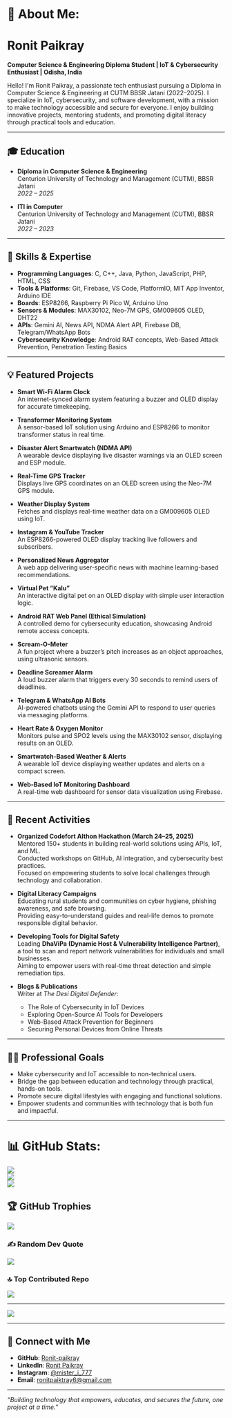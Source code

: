 # 💫 About Me:
# Ronit Paikray

**Computer Science & Engineering Diploma Student | IoT & Cybersecurity Enthusiast | Odisha, India**

Hello! I'm Ronit Paikray, a passionate tech enthusiast pursuing a Diploma in Computer Science & Engineering at CUTM BBSR Jatani (2022–2025). I specialize in IoT, cybersecurity, and software development, with a mission to make technology accessible and secure for everyone. I enjoy building innovative projects, mentoring students, and promoting digital literacy through practical tools and education.

---

## 🎓 Education
- **Diploma in Computer Science & Engineering**  
  Centurion University of Technology and Management (CUTM), BBSR Jatani  
  *2022 – 2025*

- **ITI in Computer**  
  Centurion University of Technology and Management (CUTM), BBSR Jatani  
  *2022 – 2023*

---

## 🧠 Skills & Expertise
- **Programming Languages**: C, C++, Java, Python, JavaScript, PHP, HTML, CSS
- **Tools & Platforms**: Git, Firebase, VS Code, PlatformIO, MIT App Inventor, Arduino IDE
- **Boards**: ESP8266, Raspberry Pi Pico W, Arduino Uno
- **Sensors & Modules**: MAX30102, Neo-7M GPS, GM009605 OLED, DHT22
- **APIs**: Gemini AI, News API, NDMA Alert API, Firebase DB, Telegram/WhatsApp Bots
- **Cybersecurity Knowledge**: Android RAT concepts, Web-Based Attack Prevention, Penetration Testing Basics

---

## 💡 Featured Projects
- **Smart Wi-Fi Alarm Clock**  
  An internet-synced alarm system featuring a buzzer and OLED display for accurate timekeeping.

- **Transformer Monitoring System**  
  A sensor-based IoT solution using Arduino and ESP8266 to monitor transformer status in real time.

- **Disaster Alert Smartwatch (NDMA API)**  
  A wearable device displaying live disaster warnings via an OLED screen and ESP module.

- **Real-Time GPS Tracker**  
  Displays live GPS coordinates on an OLED screen using the Neo-7M GPS module.

- **Weather Display System**  
  Fetches and displays real-time weather data on a GM009605 OLED using IoT.

- **Instagram & YouTube Tracker**  
  An ESP8266-powered OLED display tracking live followers and subscribers.

- **Personalized News Aggregator**  
  A web app delivering user-specific news with machine learning-based recommendations.

- **Virtual Pet “Kalu”**  
  An interactive digital pet on an OLED display with simple user interaction logic.

- **Android RAT Web Panel (Ethical Simulation)**  
  A controlled demo for cybersecurity education, showcasing Android remote access concepts.

- **Scream-O-Meter**  
  A fun project where a buzzer’s pitch increases as an object approaches, using ultrasonic sensors.

- **Deadline Screamer Alarm**  
  A loud buzzer alarm that triggers every 30 seconds to remind users of deadlines.

- **Telegram & WhatsApp AI Bots**  
  AI-powered chatbots using the Gemini API to respond to user queries via messaging platforms.

- **Heart Rate & Oxygen Monitor**  
  Monitors pulse and SPO2 levels using the MAX30102 sensor, displaying results on an OLED.

- **Smartwatch-Based Weather & Alerts**  
  A wearable IoT device displaying weather updates and alerts on a compact screen.

- **Web-Based IoT Monitoring Dashboard**  
  A real-time web dashboard for sensor data visualization using Firebase.

---

## 🎯 Recent Activities
- **Organized Codefort AIthon Hackathon (March 24–25, 2025)**  
  Mentored 150+ students in building real-world solutions using APIs, IoT, and ML.  
  Conducted workshops on GitHub, AI integration, and cybersecurity best practices.  
  Focused on empowering students to solve local challenges through technology and collaboration.

- **Digital Literacy Campaigns**  
  Educating rural students and communities on cyber hygiene, phishing awareness, and safe browsing.  
  Providing easy-to-understand guides and real-life demos to promote responsible digital behavior.

- **Developing Tools for Digital Safety**  
  Leading **DhaViPa (Dynamic Host & Vulnerability Intelligence Partner)**, a tool to scan and report network vulnerabilities for individuals and small businesses.  
  Aiming to empower users with real-time threat detection and simple remediation tips.

- **Blogs & Publications**  
  Writer at *The Desi Digital Defender*:  
  - The Role of Cybersecurity in IoT Devices  
  - Exploring Open-Source AI Tools for Developers  
  - Web-Based Attack Prevention for Beginners  
  - Securing Personal Devices from Online Threats  

---

## 🧑‍💻 Professional Goals
- Make cybersecurity and IoT accessible to non-technical users.  
- Bridge the gap between education and technology through practical, hands-on tools.  
- Promote secure digital lifestyles with engaging and functional solutions.  
- Empower students and communities with technology that is both fun and impactful.

---
# 📊 GitHub Stats:
![](https://github-readme-stats.vercel.app/api?username=Ronit-paikray&theme=dark&hide_border=false&include_all_commits=false&count_private=false)<br/>
![](https://github-readme-streak-stats.herokuapp.com/?user=Ronit-paikray&theme=dark&hide_border=false)<br/>
![](https://github-readme-stats.vercel.app/api/top-langs/?username=Ronit-paikray&theme=dark&hide_border=false&include_all_commits=false&count_private=false&layout=compact)

## 🏆 GitHub Trophies
![](https://github-profile-trophy.vercel.app/?username=Ronit-paikray&theme=radical&no-frame=false&no-bg=true&margin-w=4)

### ✍️ Random Dev Quote
![](https://quotes-github-readme.vercel.app/api?type=horizontal&theme=radical)

### 🔝 Top Contributed Repo
![](https://github-contributor-stats.vercel.app/api?username=Ronit-paikray&limit=5&theme=dark&combine_all_yearly_contributions=true)

---
[![](https://visitcount.itsvg.in/api?id=Ronit-paikray&icon=0&color=0)](https://visitcount.itsvg.in)

<!-- Proudly created with GPRM ( https://gprm.itsvg.in ) -->
---

## 🔗 Connect with Me
- **GitHub**: [Ronit-paikray](https://github.com/Ronit-paikray)  
- **LinkedIn**: [Ronit Paikray](https://www.linkedin.com/in/ronit-paikray)  
- **Instagram**: [@mister_i_777](https://www.instagram.com/mister_i_777)  
- **Email**: [ronitpaiktray6@gmail.com](mailto:ronitpaiktray6@gmail.com)

---

*“Building technology that empowers, educates, and secures the future, one project at a time.”*
